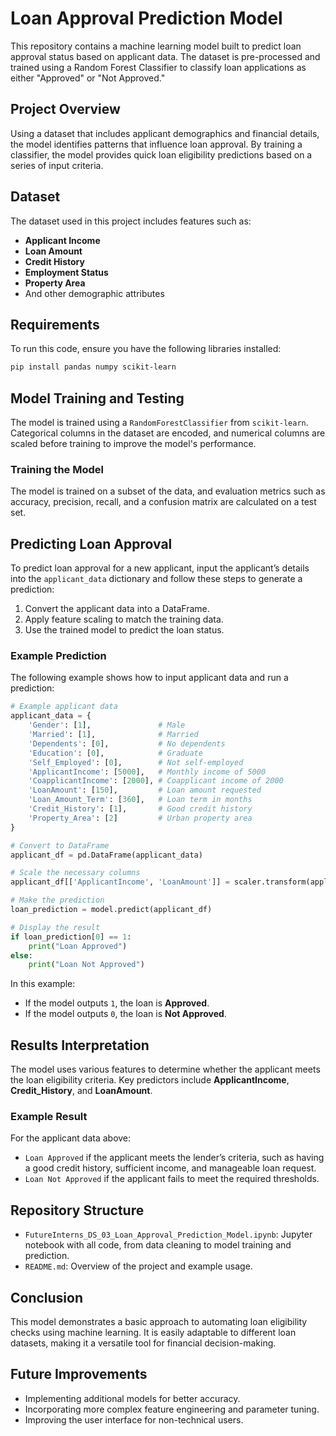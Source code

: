 # Loan Approval Prediction Model

This repository contains a machine learning model built to predict loan approval status based on applicant data. The dataset is pre-processed and trained using a Random Forest Classifier to classify loan applications as either "Approved" or "Not Approved."

## Project Overview

Using a dataset that includes applicant demographics and financial details, the model identifies patterns that influence loan approval. By training a classifier, the model provides quick loan eligibility predictions based on a series of input criteria.

## Dataset

The dataset used in this project includes features such as:
- **Applicant Income**
- **Loan Amount**
- **Credit History**
- **Employment Status**
- **Property Area**
- And other demographic attributes

## Requirements

To run this code, ensure you have the following libraries installed:

```bash
pip install pandas numpy scikit-learn
```

## Model Training and Testing

The model is trained using a `RandomForestClassifier` from `scikit-learn`. Categorical columns in the dataset are encoded, and numerical columns are scaled before training to improve the model's performance.

### Training the Model
The model is trained on a subset of the data, and evaluation metrics such as accuracy, precision, recall, and a confusion matrix are calculated on a test set.

## Predicting Loan Approval

To predict loan approval for a new applicant, input the applicant’s details into the `applicant_data` dictionary and follow these steps to generate a prediction:

1. Convert the applicant data into a DataFrame.
2. Apply feature scaling to match the training data.
3. Use the trained model to predict the loan status.

### Example Prediction

The following example shows how to input applicant data and run a prediction:

```python
# Example applicant data
applicant_data = {
    'Gender': [1],               # Male
    'Married': [1],              # Married
    'Dependents': [0],           # No dependents
    'Education': [0],            # Graduate
    'Self_Employed': [0],        # Not self-employed
    'ApplicantIncome': [5000],   # Monthly income of 5000
    'CoapplicantIncome': [2000], # Coapplicant income of 2000
    'LoanAmount': [150],         # Loan amount requested
    'Loan_Amount_Term': [360],   # Loan term in months
    'Credit_History': [1],       # Good credit history
    'Property_Area': [2]         # Urban property area
}

# Convert to DataFrame
applicant_df = pd.DataFrame(applicant_data)

# Scale the necessary columns
applicant_df[['ApplicantIncome', 'LoanAmount']] = scaler.transform(applicant_df[['ApplicantIncome', 'LoanAmount']])

# Make the prediction
loan_prediction = model.predict(applicant_df)

# Display the result
if loan_prediction[0] == 1:
    print("Loan Approved")
else:
    print("Loan Not Approved")
```

In this example:
- If the model outputs `1`, the loan is **Approved**.
- If the model outputs `0`, the loan is **Not Approved**.

## Results Interpretation

The model uses various features to determine whether the applicant meets the loan eligibility criteria. Key predictors include **ApplicantIncome**, **Credit_History**, and **LoanAmount**. 

### Example Result
For the applicant data above:
- `Loan Approved` if the applicant meets the lender’s criteria, such as having a good credit history, sufficient income, and manageable loan request.
- `Loan Not Approved` if the applicant fails to meet the required thresholds.

## Repository Structure

- `FutureInterns_DS_03_Loan_Approval_Prediction_Model.ipynb`: Jupyter notebook with all code, from data cleaning to model training and prediction.
- `README.md`: Overview of the project and example usage.

## Conclusion

This model demonstrates a basic approach to automating loan eligibility checks using machine learning. It is easily adaptable to different loan datasets, making it a versatile tool for financial decision-making.

## Future Improvements

- Implementing additional models for better accuracy.
- Incorporating more complex feature engineering and parameter tuning.
- Improving the user interface for non-technical users.

